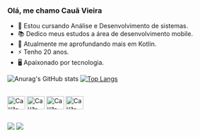 ### Olá, me chamo Cauã Vieira

- 🌱 Estou cursando Análise e Desenvolvimento de sistemas.
- 📚 Dedico meus estudos a área de desenvolvimento mobile.
- 🔭 Atualmente me aprofundando mais em Kotlin.
- ⚡ Tenho 20 anos.
- 🖥️ Apaixonado por tecnologia.


![Anurag's GitHub stats](https://github-readme-stats.vercel.app/api?username=Caua-Vieira&show_icons=true&theme=highcontrast)
[![Top Langs](https://github-readme-stats.vercel.app/api/top-langs/?username=Caua-Vieira&theme=highcontrast&langs_count=8)](https://github.com/Caua-Vieiragithub-readme-stats)

<div style="display: inline_block"><br>
  <img align="center" alt="Caua-Vieira-Kotlin" height="30" width="40" src="https://cdn.jsdelivr.net/gh/devicons/devicon/icons/kotlin/kotlin-original.svg">
  <img align="center" alt="Caua-Vieira-Android" height="30" width="40" src="https://cdn.jsdelivr.net/gh/devicons/devicon/icons/android/android-original.svg">
  <img align="center" alt="Caua-Vieira-AndroidStudio" height="30" width="40" src="https://cdn.jsdelivr.net/gh/devicons/devicon/icons/androidstudio/androidstudio-original.svg">
  <img align="center" alt="Caua-Vieira-Java" height="30" width="40" src="https://cdn.jsdelivr.net/gh/devicons/devicon/icons/java/java-original-wordmark.svg" />
<div>
  
##
  
<div>
  <a href="https://www.linkedin.com/in/cauã-vieira/" target="_blank"><img src="https://img.shields.io/badge/-LinkedIn-%230077B5?style=for-the-badge&logo=linkedin&logoColor=white" target="_blank"></a>
  <a href = "mailto:cauasilva8@gmail.com"><img src="https://img.shields.io/badge/-Gmail-%23333?style=for-the-badge&logo=gmail&logoColor=white" target="_blank"></a>  
<div>
